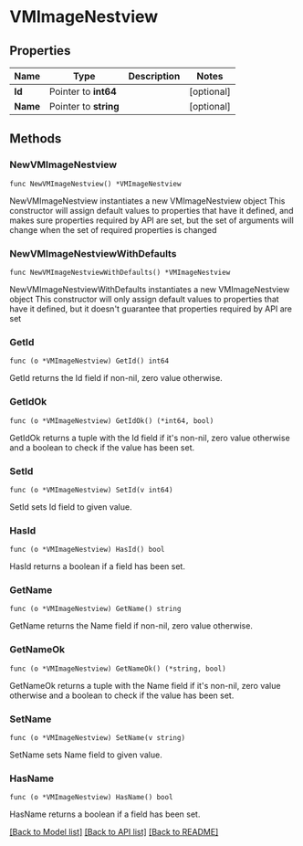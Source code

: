 # VMImageNestview

## Properties

Name | Type | Description | Notes
------------ | ------------- | ------------- | -------------
**Id** | Pointer to **int64** |  | [optional] 
**Name** | Pointer to **string** |  | [optional] 

## Methods

### NewVMImageNestview

`func NewVMImageNestview() *VMImageNestview`

NewVMImageNestview instantiates a new VMImageNestview object
This constructor will assign default values to properties that have it defined,
and makes sure properties required by API are set, but the set of arguments
will change when the set of required properties is changed

### NewVMImageNestviewWithDefaults

`func NewVMImageNestviewWithDefaults() *VMImageNestview`

NewVMImageNestviewWithDefaults instantiates a new VMImageNestview object
This constructor will only assign default values to properties that have it defined,
but it doesn't guarantee that properties required by API are set

### GetId

`func (o *VMImageNestview) GetId() int64`

GetId returns the Id field if non-nil, zero value otherwise.

### GetIdOk

`func (o *VMImageNestview) GetIdOk() (*int64, bool)`

GetIdOk returns a tuple with the Id field if it's non-nil, zero value otherwise
and a boolean to check if the value has been set.

### SetId

`func (o *VMImageNestview) SetId(v int64)`

SetId sets Id field to given value.

### HasId

`func (o *VMImageNestview) HasId() bool`

HasId returns a boolean if a field has been set.

### GetName

`func (o *VMImageNestview) GetName() string`

GetName returns the Name field if non-nil, zero value otherwise.

### GetNameOk

`func (o *VMImageNestview) GetNameOk() (*string, bool)`

GetNameOk returns a tuple with the Name field if it's non-nil, zero value otherwise
and a boolean to check if the value has been set.

### SetName

`func (o *VMImageNestview) SetName(v string)`

SetName sets Name field to given value.

### HasName

`func (o *VMImageNestview) HasName() bool`

HasName returns a boolean if a field has been set.


[[Back to Model list]](../README.md#documentation-for-models) [[Back to API list]](../README.md#documentation-for-api-endpoints) [[Back to README]](../README.md)


